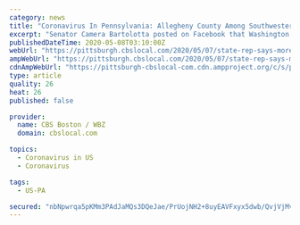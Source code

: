 ```yaml
---
category: news
title: "Coronavirus In Pennsylvania: Allegheny County Among Southwestern Counties Moving To “Yellow” Phase Of Reopening, State Rep. Says"
excerpt: "Senator Camera Bartolotta posted on Facebook that Washington and Greene counties will be moved into the “yellow” phase beginning May 15. State Rep. Jason Ortitay posted that Gov. Tom Wolf will announce Friday that all southwestern counties except Beaver County will move into the “yellow” phase."
publishedDateTime: 2020-05-08T03:10:00Z
webUrl: "https://pittsburgh.cbslocal.com/2020/05/07/state-rep-says-more-counties-moving-into-yellow-phase/"
ampWebUrl: "https://pittsburgh.cbslocal.com/2020/05/07/state-rep-says-more-counties-moving-into-yellow-phase/amp/"
cdnAmpWebUrl: "https://pittsburgh-cbslocal-com.cdn.ampproject.org/c/s/pittsburgh.cbslocal.com/2020/05/07/state-rep-says-more-counties-moving-into-yellow-phase/amp/"
type: article
quality: 26
heat: 26
published: false

provider:
  name: CBS Boston / WBZ
  domain: cbslocal.com

topics:
  - Coronavirus in US
  - Coronavirus

tags:
  - US-PA

secured: "nbNpwrqa5pKMm3PAdJaMQs3DQeJae/PrUojNH2+8uyEAVFxyx5dwb/QvjVjMvm4/wNgVfq1XEnQG3OjvUoHq4ejsuD7PgJWdIH4fAywdvZOPNvAjERGICKeZaYd1WnYrmJAygPZ79wh7HRaHpkWRcy/qUnvLveePIrR65ZYhXXa2RxVdFWpdAjH9StMQQYP8wnqMTPsGvw6Yjdnmg8luWOjkZlL4yBDonSWzsbc3S1sGUJ75EdOEOHODV4irH5p3NEysB93rh/S6Xy3AE+B30VzqNpTdsQ6J6dVMaLHtcLByvZTABoNhZ0V+i+rcWx5JMG/O35ontl8bPB7GQ675ar6H3Wty0BdsnJUjHyCuIpXIjSO9kgcatZfwnJ1fUZMynV5ut1LrLgSvWYeZPgzX1zhKJeUZStXXcSvYxCCrlWHNeN7K9aZ2aXNsvKFLdG4gkCgq6gsjFL/iikUxvQZNa03RtfQG6N90Yi5rg0x9pQI=;Tel4jbaFGba8IX10gibZbA=="
---
```


